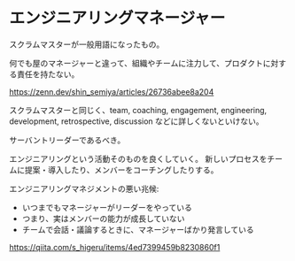 # エンジニアリングマネージャー

スクラムマスターが一般用語になったもの。

何でも屋のマネージャーと違って、組織やチームに注力して、プロダクトに対する責任を持たない。

https://zenn.dev/shin_semiya/articles/26736abee8a204

スクラムマスターと同じく、team, coaching, engagement, engineering, development, retrospective, discussion などに詳しくないといけない。

サーバントリーダーであるべき。

エンジニアリングという活動そのものを良くしていく。
新しいプロセスをチームに提案・導入したり、メンバーをコーチングしたりする。

エンジニアリングマネジメントの悪い兆候:

- いつまでもマネージャーがリーダーをやっている
- つまり、実はメンバーの能力が成長していない
- チームで会話・議論するときに、マネージャーばかり発言している

https://qiita.com/s_higeru/items/4ed7399459b8230860f1
